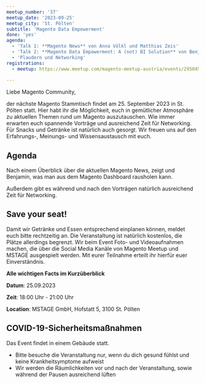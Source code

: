 ```yaml
---
meetup_number: '37'
meetup_date: '2023-09-25'
meetup_city: 'St. Pölten'
subtitle: 'Magento Data Empowerment'
done: 'yes'
agenda:
  - 'Talk 1: **Magento News** von Anna Völkl und Matthias Zeis'
  - 'Talk 2: **Magento Data Empowerment: A (not) BI Solution** von Benjamin Rosenberger'
  - 'Plaudern und Networking'
registrations:
  - meetup: https://www.meetup.com/magento-meetup-austria/events/295045804/
 
---
```


Liebe Magento Community,

der nächste Magento Stammtisch findet am 25. September 2023 in St. Pölten statt. Hier habt ihr die Möglichkeit, euch in gemütlicher Atmosphäre zu aktuellen Themen rund um Magento auszutauschen. Wie immer erwarten euch spannende Vorträge und ausreichend Zeit für Networking. Für Snacks und Getränke ist natürlich auch gesorgt. Wir freuen uns auf den Erfahrungs-, Meinungs- und Wissensaustausch mit euch.

## Agenda

Nach einem Überblick über die aktuellen Magento News, zeigt und Benjamin, was man aus dem Magento Dashboard rausholen kann.

Außerdem gibt es während und nach den Vorträgen natürlich ausreichend Zeit für Networking.

## Save your seat!

Damit wir Getränke und Essen entsprechend einplanen können, meldet euch bitte rechtzeitig an. Die Veranstaltung ist natürlich kostenlos, die Plätze allerdings begrenzt. Wir beim Event Foto- und Videoaufnahmen machen, die über die Social Media Kanäle von Magento Meetup und MSTAGE ausgespielt werden. Mit eurer Teilnahme erteilt ihr hierfür euer Einverständnis.

**Alle wichtigen Facts im Kurzüberblick**

**Datum**: 25.09.2023

**Zeit**: 18:00 Uhr - 21:00 Uhr

**Location**: MSTAGE GmbH, Hofstatt 5, 3100 St. Pölten

## COVID-19-Sicherheitsmaßnahmen

Das Event findet in einem Gebäude statt.

- Bitte besuche die Veranstaltung nur, wenn du dich gesund fühlst und keine Krankheitsymptome aufweist
- Wir werden die Räumlichkeiten vor und nach der Veranstaltung, sowie während der Pausen ausreichend lüften
